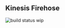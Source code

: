 ## Kinesis Firehose
![build status](https://github.com/asg0451/kinesis-firehose/actions/workflows/rust-quickstart.yml/badge.svg)
wip
